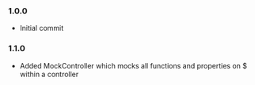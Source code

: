 ### 1.0.0
- Initial commit

### 1.1.0
- Added MockController which mocks all functions and properties on $ within a controller